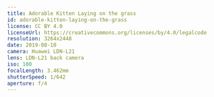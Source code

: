 ```yaml
---
title: Adorable Kitten Laying on the grass
id: adorable-kitten-laying-on-the-grass
license: CC BY 4.0
licenseUrl: https://creativecommons.org/licenses/by/4.0/legalcode
resolution: 3264x2448
date: 2019-08-10
camera: Huawei LDN-L21
lens: LDN-L21 back camera
iso: 100
focalLength: 3.462mm
shutterSpeed: 1/642
aperture: f/4
---
```


